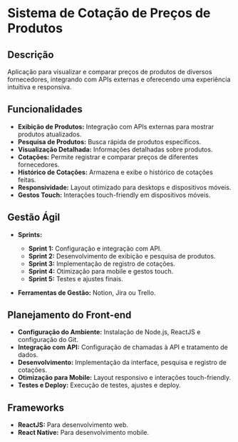 # Sistema de Cotação de Preços de Produtos

## Descrição

Aplicação para visualizar e comparar preços de produtos de diversos fornecedores, integrando com APIs externas e oferecendo uma experiência intuitiva e responsiva.

## Funcionalidades

- **Exibição de Produtos:** Integração com APIs externas para mostrar produtos atualizados.
- **Pesquisa de Produtos:** Busca rápida de produtos específicos.
- **Visualização Detalhada:** Informações detalhadas sobre produtos.
- **Cotações:** Permite registrar e comparar preços de diferentes fornecedores.
- **Histórico de Cotações:** Armazena e exibe o histórico de cotações feitas.
- **Responsividade:** Layout otimizado para desktops e dispositivos móveis.
- **Gestos Touch:** Interações touch-friendly em dispositivos móveis.

## Gestão Ágil

- **Sprints:**
  - **Sprint 1:** Configuração e integração com API.
  - **Sprint 2:** Desenvolvimento de exibição e pesquisa de produtos.
  - **Sprint 3:** Implementação de registro de cotações.
  - **Sprint 4:** Otimização para mobile e gestos touch.
  - **Sprint 5:** Testes e ajustes finais.

- **Ferramentas de Gestão:** Notion, Jira ou Trello.

## Planejamento do Front-end

- **Configuração do Ambiente:** Instalação de Node.js, ReactJS e configuração do Git.
- **Integração com API:** Configuração de chamadas à API e tratamento de dados.
- **Desenvolvimento:** Implementação da interface, pesquisa e registro de cotações.
- **Otimização para Mobile:** Layout responsivo e interações touch-friendly.
- **Testes e Deploy:** Execução de testes, ajustes e deploy.

## Frameworks

- **ReactJS:** Para desenvolvimento web.
- **React Native:** Para desenvolvimento mobile.
